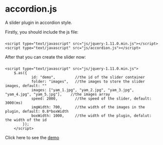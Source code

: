 accordion.js
============

A slider plugin in accordion style.

Firstly, you should include the js file: 

###
    <script type="text/javascript" src="js/jquery-1.11.0.min.js"></script>
    <script type="text/javascript" src="js/accordion.js"></script>
    
After that you can create the slider now:

###
    <script type="text/javascript" src="js/jquery-1.11.0.min.js">
        $.as({
    			id: "demo",         //the id of the slider container
    			folder: "images",   //the images to store the slider images, default: ""
    			images: ["yam_1.jpg", "yam_2.jpg", "yam_3.jpg", "yam_4.jpg", "yam_5.jpg"],    //the images array
    			speed: 2000,        //the speed of the slider, default: 3000(ms)
    			imgWidth: 700,      //the width of the images in the plugin, default: 0.8*boxWidth
    			boxWidth: 1000,     //the width of the plugin, defalut: the width of the id
    		});
    	</script>
    	
Click here to see the [demo](http://www.jiajunlo.com/demo/accordion.js)
